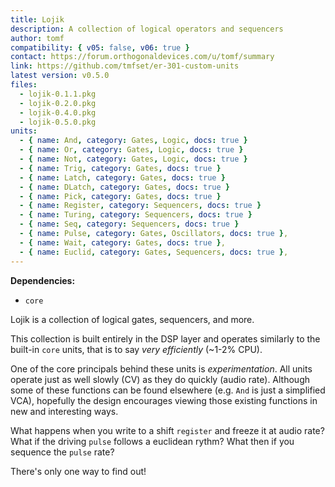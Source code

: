 ```yaml
---
title: Lojik
description: A collection of logical operators and sequencers
author: tomf
compatibility: { v05: false, v06: true }
contact: https://forum.orthogonaldevices.com/u/tomf/summary
link: https://github.com/tmfset/er-301-custom-units
latest version: v0.5.0
files:
  - lojik-0.1.1.pkg
  - lojik-0.2.0.pkg
  - lojik-0.4.0.pkg
  - lojik-0.5.0.pkg
units:
  - { name: And, category: Gates, Logic, docs: true }
  - { name: Or, category: Gates, Logic, docs: true }
  - { name: Not, category: Gates, Logic, docs: true }
  - { name: Trig, category: Gates, docs: true }
  - { name: Latch, category: Gates, docs: true }
  - { name: DLatch, category: Gates, docs: true }
  - { name: Pick, category: Gates, docs: true }
  - { name: Register, category: Sequencers, docs: true }
  - { name: Turing, category: Sequencers, docs: true }
  - { name: Seq, category: Sequencers, docs: true }
  - { name: Pulse, category: Gates, Oscillators, docs: true },
  - { name: Wait, category: Gates, docs: true },
  - { name: Euclid, category: Gates, Sequencers, docs: true },
---
```


**Dependencies:**
* `core`

Lojik is a collection of logical gates, sequencers, and more.

This collection is built entirely in the DSP layer and operates similarly to the built-in `core` units, that is to say _very efficiently_ (~1-2% CPU).

One of the core principals behind these units is _experimentation_. All units operate just as well slowly (CV) as they do quickly (audio rate). Although some of these functions can be found elsewhere (e.g. `And` is just a simplified VCA), hopefully the design encourages viewing those existing functions in new and interesting ways.

What happens when you write to a shift `register` and freeze it at audio rate? What if the driving `pulse` follows a euclidean rythm? What then if you sequence the `pulse` rate?

There's only one way to find out!
